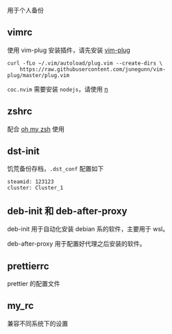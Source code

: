 用于个人备份

## vimrc

使用 vim-plug 安装插件，请先安装 [vim-plug](https://github.com/junegunn/vim-plug)

```shell
curl -fLo ~/.vim/autoload/plug.vim --create-dirs \
    https://raw.githubusercontent.com/junegunn/vim-plug/master/plug.vim
```

`coc.nvim` 需要安装 `nodejs`，请使用 [n](https://github.com/tj/n)

## zshrc

配合 [oh my zsh](https://github.com/ohmyzsh/ohmyzsh) 使用

## dst-init

饥荒备份存档，`.dst_conf` 配置如下

```shell
steamid: 123123
cluster: Cluster_1
```

## deb-init 和 deb-after-proxy

deb-init 用于自动化安装 debian 系的软件，主要用于 wsl。

deb-after-proxy 用于配置好代理之后安装的软件。

## prettierrc

prettier 的配置文件

## my_rc

兼容不同系统下的设置
